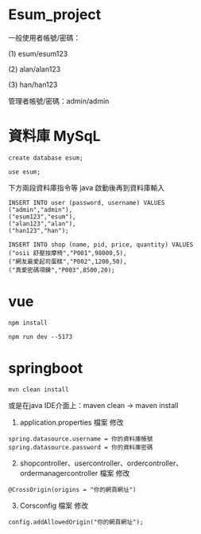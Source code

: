 # Esum_project

一般使用者帳號/密碼：

(1)  esum/esum123

(2)  alan/alan123

(3)  han/han123

管理者帳號/密碼：admin/admin

# 資料庫 MySqL
```
create database esum;
```

```
use esum;
```

下方兩段資料庫指令等  java  啟動後再到資料庫輸入
```
INSERT INTO user (password, username) VALUES
("admin","admin"),
("esum123","esum"),
("alan123","alan"),
("han123","han");
```

```
INSERT INTO shop (name, pid, price, quantity) VALUES
("osii 舒壓按摩椅","P001",98000,5),
("網友最愛起司蛋糕","P002",1200,50),
("真愛密碼項鍊","P003",8500,20);
```

# vue
```
npm install
```
```
npm run dev --5173
```

# springboot

```
mvn clean install
```

或是在java IDE介面上：maven clean -> maven install

1.  application.properties 檔案  修改

```
spring.datasource.username = 你的資料庫帳號
spring.datasource.password = 你的資料庫密碼
```

2.  shopcontroller、usercontroller、ordercontroller、ordermanagercontroller 檔案  修改

```
@CrossOrigin(origins = "你的網頁網址")
```

3.  Corsconfig 檔案  修改

```
config.addAllowedOrigin("你的網頁網址");
```

